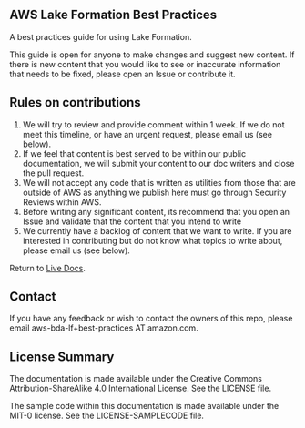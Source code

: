 ## AWS Lake Formation Best Practices

A best practices guide for using Lake Formation.

This guide is open for anyone to make changes and suggest new content. If there is new content that you would like to see or inaccurate information that needs to be fixed, please open an Issue or contribute it. 

## Rules on contributions

1. We will try to review and provide comment within 1 week. If we do not meet this timeline, or have an urgent request, please email us (see below).
2. If we feel that content is best served to be within our public documentation, we will submit your content to our doc writers and close the pull request.
3. We will not accept any code that is written as utilities from those that are outside of AWS as anything we publish here must go through Security Reviews within AWS.
4. Before writing any significant content, its recommend that you open an Issue and validate that the content that you intend to write
5. We currently have a backlog of content that we want to write. If you are interested in contributing but do not know what topics to write about, please email us (see below).

Return to [Live Docs](https://aws.github.io/aws-lakeformation-best-practices/).

## Contact

If you have any feedback or wish to contact the owners of this repo, please email aws-bda-lf+best-practices AT amazon.com. 

## License Summary

The documentation is made available under the Creative Commons Attribution-ShareAlike 4.0 International License. See the LICENSE file.

The sample code within this documentation is made available under the MIT-0 license. See the LICENSE-SAMPLECODE file.
